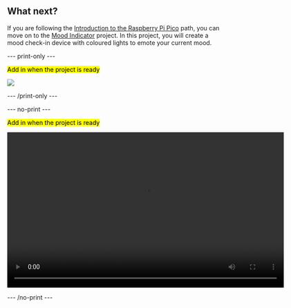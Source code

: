 ## What next?

If you are following the [Introduction to the Raspberry Pi Pico](https://projects.raspberrypi.org/en/raspberrypi/pico-intro) path, you can move on to the [Mood Indicator](https://projects.raspberrypi.org/en/projects/mood-indicator) project. In this project, you will create a mood check-in device with coloured lights to emote your current mood.

--- print-only ---

<mark>Add in when the project is ready</mark>

![](images/filename)

--- /print-only ---

--- no-print ---

<mark>Add in when the project is ready</mark>

<video width="640" height="360" controls>
<source src="images/file" type="video/mp4">
Your browser does not support WebM video, try FireFox or Chrome
</video>

--- /no-print ---
